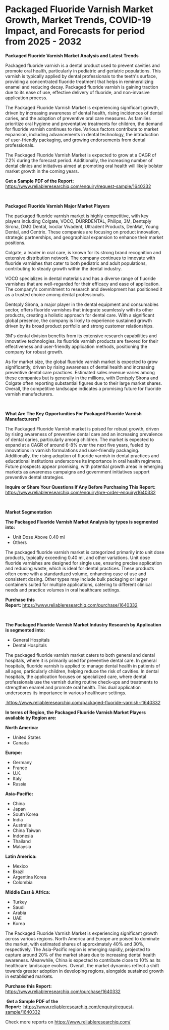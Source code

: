 <p><h1>Packaged Fluoride Varnish Market Growth, Market Trends, COVID-19 Impact, and Forecasts for period from 2025 - 2032</h1></p><p><strong>Packaged Fluoride Varnish Market Analysis and Latest Trends</strong></p>
<p><p>Packaged fluoride varnish is a dental product used to prevent cavities and promote oral health, particularly in pediatric and geriatric populations. This varnish is typically applied by dental professionals to the teeth's surface, providing a concentrated fluoride treatment that helps in remineralizing enamel and reducing decay. Packaged fluoride varnish is gaining traction due to its ease of use, effective delivery of fluoride, and non-invasive application process.</p><p>The Packaged Fluoride Varnish Market is experiencing significant growth, driven by increasing awareness of dental health, rising incidences of dental caries, and the adoption of preventive oral care measures. As families prioritize oral hygiene and preventative treatments for children, the demand for fluoride varnish continues to rise. Various factors contribute to market expansion, including advancements in dental technology, the introduction of user-friendly packaging, and growing endorsements from dental professionals. </p><p>The Packaged Fluoride Varnish Market is expected to grow at a CAGR of 7.2% during the forecast period. Additionally, the increasing number of dental clinics and initiatives aimed at promoting oral health will likely bolster market growth in the coming years.</p></p>
<p><strong>Get a Sample PDF of the Report:&nbsp;</strong> <a href="https://www.reliableresearchiq.com/enquiry/request-sample/1640332?utm_campaign=3027&utm_medium=2&utm_source=Github&utm_content=ia&utm_term=09032025&utm_id=packaged-fluoride-varnish">https://www.reliableresearchiq.com/enquiry/request-sample/1640332</a></p>
<p>&nbsp;</p>
<p><strong>Packaged Fluoride Varnish Major Market Players</strong></p>
<p><p>The packaged fluoride varnish market is highly competitive, with key players including Colgate, VOCO, DÜRRDENTAL, Philips, 3M, Dentsply Sirona, DMG Dental, Ivoclar Vivadent, Ultradent Products, DenMat, Young Dental, and Centrix. These companies are focusing on product innovation, strategic partnerships, and geographical expansion to enhance their market positions.</p><p>Colgate, a leader in oral care, is known for its strong brand recognition and extensive distribution network. The company continues to innovate with fluoride varnishes that cater to both pediatric and adult populations, contributing to steady growth within the dental industry.</p><p>VOCO specializes in dental materials and has a diverse range of fluoride varnishes that are well-regarded for their efficacy and ease of application. The company's commitment to research and development has positioned it as a trusted choice among dental professionals.</p><p>Dentsply Sirona, a major player in the dental equipment and consumables sector, offers fluoride varnishes that integrate seamlessly with its other products, creating a holistic approach for dental care. With a significant global presence, the company is likely to experience sustained growth driven by its broad product portfolio and strong customer relationships.</p><p>3M's dental division benefits from its extensive research capabilities and innovative technologies. Its fluoride varnish products are favored for their effectiveness and user-friendly application methods, positioning the company for robust growth.</p><p>As for market size, the global fluoride varnish market is expected to grow significantly, driven by rising awareness of dental health and increasing preventive dental care practices. Estimated sales revenue varies among these companies but is generally in the millions, with Dentsply Sirona and Colgate often reporting substantial figures due to their large market shares. Overall, the competitive landscape indicates a promising future for fluoride varnish manufacturers.</p></p>
<p>&nbsp;</p>
<p><strong>What Are The Key Opportunities For Packaged Fluoride Varnish Manufacturers?</strong></p>
<p><p>The Packaged Fluoride Varnish market is poised for robust growth, driven by rising awareness of preventive dental care and an increasing prevalence of dental caries, particularly among children. The market is expected to expand at a CAGR of around 6-8% over the next five years, fueled by innovations in varnish formulations and user-friendly packaging. Additionally, the rising adoption of fluoride varnish in dental practices and educational institutions underscores its importance in oral health regimens. Future prospects appear promising, with potential growth areas in emerging markets as awareness campaigns and government initiatives support preventive dental strategies.</p></p>
<p><strong>Inquire or Share Your Questions If Any Before Purchasing This Report:</strong> <a href="https://www.reliableresearchiq.com/enquiry/pre-order-enquiry/1640332?utm_campaign=3027&utm_medium=2&utm_source=Github&utm_content=ia&utm_term=09032025&utm_id=packaged-fluoride-varnish">https://www.reliableresearchiq.com/enquiry/pre-order-enquiry/1640332</a></p>
<p>&nbsp;</p>
<p><strong>Market Segmentation</strong></p>
<p><strong>The Packaged Fluoride Varnish Market Analysis by types is segmented into:</strong></p>
<p><ul><li>Unit Dose Above 0.40 ml</li><li>Others</li></ul></p>
<p><p>The packaged fluoride varnish market is categorized primarily into unit dose products, typically exceeding 0.40 ml, and other variations. Unit dose fluoride varnishes are designed for single use, ensuring precise application and reducing waste, which is ideal for dental practices. These products often come with a standardized volume, enhancing ease of use and consistent dosing. Other types may include bulk packaging or larger containers suited for multiple applications, catering to different clinical needs and practice volumes in oral healthcare settings.</p></p>
<p><strong>Purchase this Report:&nbsp;</strong><a href="https://www.reliableresearchiq.com/purchase/1640332?utm_campaign=3027&utm_medium=2&utm_source=Github&utm_content=ia&utm_term=09032025&utm_id=packaged-fluoride-varnish">https://www.reliableresearchiq.com/purchase/1640332</a></p>
<p>&nbsp;</p>
<p><strong>The Packaged Fluoride Varnish Market Industry Research by Application is segmented into:</strong></p>
<p><ul><li>General Hospitals</li><li>Dental Hospitals</li></ul></p>
<p><p>The packaged fluoride varnish market caters to both general and dental hospitals, where it is primarily used for preventive dental care. In general hospitals, fluoride varnish is applied to manage dental health in patients of all ages, particularly children, helping reduce the risk of cavities. In dental hospitals, the application focuses on specialized care, where dental professionals use the varnish during routine check-ups and treatments to strengthen enamel and promote oral health. This dual application underscores its importance in various healthcare settings.</p></p>
<p><a href="https://www.reliableresearchiq.com/packaged-fluoride-varnish-r1640332?utm_campaign=3027&utm_medium=2&utm_source=Github&utm_content=ia&utm_term=09032025&utm_id=packaged-fluoride-varnish">&nbsp;https://www.reliableresearchiq.com/packaged-fluoride-varnish-r1640332</a></p>
<p><strong>In terms of Region, the Packaged Fluoride Varnish Market Players available by Region are:</strong></p>
<p>
    <p> <strong> North America: </strong>
        <ul>
            <li>United States</li>
            <li>Canada</li>
        </ul>
        </p> 
    <p> <strong> Europe: </strong>
        <ul>
            <li>Germany</li>
            <li>France</li>
            <li>U.K.</li>
            <li>Italy</li>
            <li>Russia</li>
        </ul>
        </p> 
    <p> <strong> Asia-Pacific: </strong>
        <ul>
            <li>China</li>
            <li>Japan</li>
            <li>South Korea</li>
            <li>India</li>
            <li>Australia</li>
            <li>China Taiwan</li>
            <li>Indonesia</li>
            <li>Thailand</li>
            <li>Malaysia</li>
        </ul>
        </p> 
    <p> <strong> Latin America: </strong>
        <ul>
            <li>Mexico</li>
            <li>Brazil</li>
            <li>Argentina Korea</li>
            <li>Colombia</li>
        </ul>
        </p> 
    <p> <strong> Middle East & Africa: </strong>
        <ul>
            <li>Turkey</li>
            <li>Saudi</li>
            <li>Arabia</li>
            <li>UAE</li>
            <li>Korea</li>
        </ul>
    </p>
    </p>
<p><p>The Packaged Fluoride Varnish Market is experiencing significant growth across various regions. North America and Europe are poised to dominate the market, with estimated shares of approximately 40% and 30%, respectively. The Asia-Pacific region is emerging rapidly, projected to capture around 20% of the market share due to increasing dental health awareness. Meanwhile, China is expected to contribute close to 10% as its healthcare landscape evolves. Overall, the market dynamics reflect a shift towards greater adoption in developing regions, alongside sustained growth in established markets.</p></p>
<p><strong>Purchase this Report: </strong><a href="https://www.reliableresearchiq.com/purchase/1640332?utm_campaign=3027&utm_medium=2&utm_source=Github&utm_content=ia&utm_term=09032025&utm_id=packaged-fluoride-varnish">https://www.reliableresearchiq.com/purchase/1640332</a></p>
<p>&nbsp;<strong>Get a Sample PDF of the Report:&nbsp;&nbsp;</strong><a href="https://www.reliableresearchiq.com/enquiry/request-sample/1640332?utm_campaign=3027&utm_medium=2&utm_source=Github&utm_content=ia&utm_term=09032025&utm_id=packaged-fluoride-varnish">https://www.reliableresearchiq.com/enquiry/request-sample/1640332</a></p>
<p><strong></strong></p>
<p>Check more reports on <a href="https://www.reliableresearchiq.com/?utm_campaign=3027&utm_medium=2&utm_source=Github&utm_content=ia&utm_term=09032025&utm_id=packaged-fluoride-varnish">https://www.reliableresearchiq.com/</a></p>